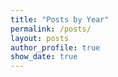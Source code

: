 ```yaml
---
title: "Posts by Year"
permalink: /posts/
layout: posts
author_profile: true
show_date: true
---
```

